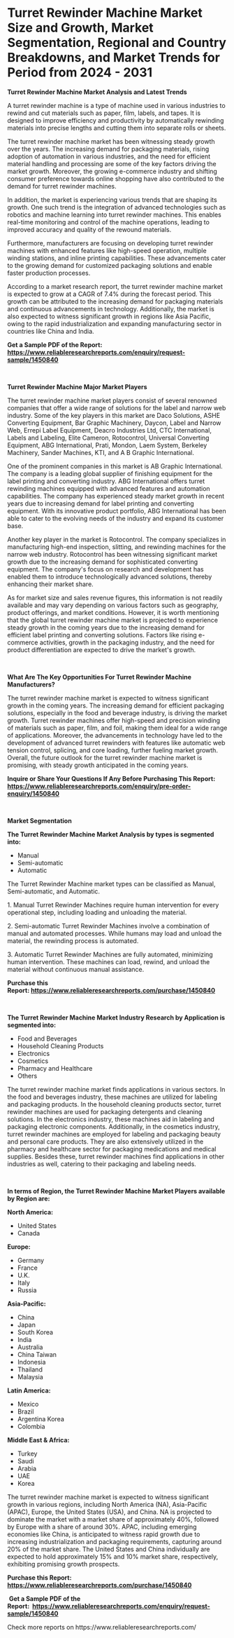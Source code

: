 <p><h1>Turret Rewinder Machine Market Size and Growth, Market Segmentation, Regional and Country Breakdowns, and Market Trends for Period from 2024 -  2031</h1></p><p><strong>Turret Rewinder Machine Market Analysis and Latest Trends</strong></p>
<p><p>A turret rewinder machine is a type of machine used in various industries to rewind and cut materials such as paper, film, labels, and tapes. It is designed to improve efficiency and productivity by automatically rewinding materials into precise lengths and cutting them into separate rolls or sheets.</p><p>The turret rewinder machine market has been witnessing steady growth over the years. The increasing demand for packaging materials, rising adoption of automation in various industries, and the need for efficient material handling and processing are some of the key factors driving the market growth. Moreover, the growing e-commerce industry and shifting consumer preference towards online shopping have also contributed to the demand for turret rewinder machines.</p><p>In addition, the market is experiencing various trends that are shaping its growth. One such trend is the integration of advanced technologies such as robotics and machine learning into turret rewinder machines. This enables real-time monitoring and control of the machine operations, leading to improved accuracy and quality of the rewound materials.</p><p>Furthermore, manufacturers are focusing on developing turret rewinder machines with enhanced features like high-speed operation, multiple winding stations, and inline printing capabilities. These advancements cater to the growing demand for customized packaging solutions and enable faster production processes.</p><p>According to a market research report, the turret rewinder machine market is expected to grow at a CAGR of 7.4% during the forecast period. This growth can be attributed to the increasing demand for packaging materials and continuous advancements in technology. Additionally, the market is also expected to witness significant growth in regions like Asia Pacific, owing to the rapid industrialization and expanding manufacturing sector in countries like China and India.</p></p>
<p><strong>Get a Sample PDF of the Report:&nbsp; <a href="https://www.reliableresearchreports.com/enquiry/request-sample/1450840">https://www.reliableresearchreports.com/enquiry/request-sample/1450840</a></strong></p>
<p>&nbsp;</p>
<p><strong>Turret Rewinder Machine Major Market Players</strong></p>
<p><p>The turret rewinder machine market players consist of several renowned companies that offer a wide range of solutions for the label and narrow web industry. Some of the key players in this market are Daco Solutions, ASHE Converting Equipment, Bar Graphic Machinery, Daycon, Label and Narrow Web, Errepi Label Equipment, Deacro Industries Ltd, CTC International, Labels and Labeling, Elite Cameron, Rotocontrol, Universal Converting Equipment, ABG International, Prati, Mondon, Laem System, Berkeley Machinery, Sander Machines, KTI, and A B Graphic International.</p><p>One of the prominent companies in this market is AB Graphic International. The company is a leading global supplier of finishing equipment for the label printing and converting industry. ABG International offers turret rewinding machines equipped with advanced features and automation capabilities. The company has experienced steady market growth in recent years due to increasing demand for label printing and converting equipment. With its innovative product portfolio, ABG International has been able to cater to the evolving needs of the industry and expand its customer base.</p><p>Another key player in the market is Rotocontrol. The company specializes in manufacturing high-end inspection, slitting, and rewinding machines for the narrow web industry. Rotocontrol has been witnessing significant market growth due to the increasing demand for sophisticated converting equipment. The company's focus on research and development has enabled them to introduce technologically advanced solutions, thereby enhancing their market share.</p><p>As for market size and sales revenue figures, this information is not readily available and may vary depending on various factors such as geography, product offerings, and market conditions. However, it is worth mentioning that the global turret rewinder machine market is projected to experience steady growth in the coming years due to the increasing demand for efficient label printing and converting solutions. Factors like rising e-commerce activities, growth in the packaging industry, and the need for product differentiation are expected to drive the market's growth.</p></p>
<p>&nbsp;</p>
<p><strong>What Are The Key Opportunities For Turret Rewinder Machine Manufacturers?</strong></p>
<p><p>The turret rewinder machine market is expected to witness significant growth in the coming years. The increasing demand for efficient packaging solutions, especially in the food and beverage industry, is driving the market growth. Turret rewinder machines offer high-speed and precision winding of materials such as paper, film, and foil, making them ideal for a wide range of applications. Moreover, the advancements in technology have led to the development of advanced turret rewinders with features like automatic web tension control, splicing, and core loading, further fueling market growth. Overall, the future outlook for the turret rewinder machine market is promising, with steady growth anticipated in the coming years.</p></p>
<p><strong>Inquire or Share Your Questions If Any Before Purchasing This Report: <a href="https://www.reliableresearchreports.com/enquiry/pre-order-enquiry/1450840">https://www.reliableresearchreports.com/enquiry/pre-order-enquiry/1450840</a></strong></p>
<p>&nbsp;</p>
<p><strong>Market Segmentation</strong></p>
<p><strong>The Turret Rewinder Machine Market Analysis by types is segmented into:</strong></p>
<p><ul><li>Manual</li><li>Semi-automatic</li><li>Automatic</li></ul></p>
<p><p>The Turret Rewinder Machine market types can be classified as Manual, Semi-automatic, and Automatic. </p><p>1. Manual Turret Rewinder Machines require human intervention for every operational step, including loading and unloading the material.</p><p>2. Semi-automatic Turret Rewinder Machines involve a combination of manual and automated processes. While humans may load and unload the material, the rewinding process is automated.</p><p>3. Automatic Turret Rewinder Machines are fully automated, minimizing human intervention. These machines can load, rewind, and unload the material without continuous manual assistance.</p></p>
<p><strong>Purchase this Report:&nbsp;<a href="https://www.reliableresearchreports.com/purchase/1450840">https://www.reliableresearchreports.com/purchase/1450840</a></strong></p>
<p>&nbsp;</p>
<p><strong>The Turret Rewinder Machine Market Industry Research by Application is segmented into:</strong></p>
<p><ul><li>Food and Beverages</li><li>Household Cleaning Products</li><li>Electronics</li><li>Cosmetics</li><li>Pharmacy and Healthcare</li><li>Others</li></ul></p>
<p><p>The turret rewinder machine market finds applications in various sectors. In the food and beverages industry, these machines are utilized for labeling and packaging products. In the household cleaning products sector, turret rewinder machines are used for packaging detergents and cleaning solutions. In the electronics industry, these machines aid in labeling and packaging electronic components. Additionally, in the cosmetics industry, turret rewinder machines are employed for labeling and packaging beauty and personal care products. They are also extensively utilized in the pharmacy and healthcare sector for packaging medications and medical supplies. Besides these, turret rewinder machines find applications in other industries as well, catering to their packaging and labeling needs.</p></p>
<p>&nbsp;</p>
<p><strong>In terms of Region, the Turret Rewinder Machine Market Players available by Region are:</strong></p>
<p>
    <p> <strong> North America: </strong>
        <ul>
            <li>United States</li>
            <li>Canada</li>
        </ul>
        </p> 
    <p> <strong> Europe: </strong>
        <ul>
            <li>Germany</li>
            <li>France</li>
            <li>U.K.</li>
            <li>Italy</li>
            <li>Russia</li>
        </ul>
        </p> 
    <p> <strong> Asia-Pacific: </strong>
        <ul>
            <li>China</li>
            <li>Japan</li>
            <li>South Korea</li>
            <li>India</li>
            <li>Australia</li>
            <li>China Taiwan</li>
            <li>Indonesia</li>
            <li>Thailand</li>
            <li>Malaysia</li>
        </ul>
        </p> 
    <p> <strong> Latin America: </strong>
        <ul>
            <li>Mexico</li>
            <li>Brazil</li>
            <li>Argentina Korea</li>
            <li>Colombia</li>
        </ul>
        </p> 
    <p> <strong> Middle East & Africa: </strong>
        <ul>
            <li>Turkey</li>
            <li>Saudi</li>
            <li>Arabia</li>
            <li>UAE</li>
            <li>Korea</li>
        </ul>
    </p>
    </p>
<p><p>The turret rewinder machine market is expected to witness significant growth in various regions, including North America (NA), Asia-Pacific (APAC), Europe, the United States (USA), and China. NA is projected to dominate the market with a market share of approximately 40%, followed by Europe with a share of around 30%. APAC, including emerging economies like China, is anticipated to witness rapid growth due to increasing industrialization and packaging requirements, capturing around 20% of the market share. The United States and China individually are expected to hold approximately 15% and 10% market share, respectively, exhibiting promising growth prospects.</p></p>
<p><strong>Purchase this Report: <a href="https://www.reliableresearchreports.com/purchase/1450840">https://www.reliableresearchreports.com/purchase/1450840</a></strong></p>
<p>&nbsp;<strong>Get a Sample PDF of the Report:&nbsp;&nbsp;<a href="https://www.reliableresearchreports.com/enquiry/request-sample/1450840">https://www.reliableresearchreports.com/enquiry/request-sample/1450840</a></strong></p>
<p><strong></strong></p>
<p>Check more reports on https://www.reliableresearchreports.com/</p>